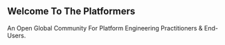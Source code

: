 ## Welcome To The Platformers


An Open Global Community For Platform Engineering Practitioners & End-Users.

